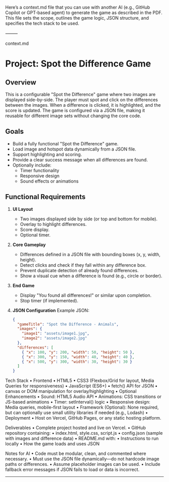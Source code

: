 Here’s a context.md file that you can use with another AI (e.g., GitHub Copilot or GPT-based agent) to generate the game as described in the PDF. This file sets the scope, outlines the game logic, JSON structure, and specifies the tech stack to be used.

⸻

context.md

# Project: Spot the Difference Game

## Overview

This is a configurable "Spot the Difference" game where two images are displayed side-by-side. The player must spot and click on the differences between the images. When a difference is clicked, it is highlighted, and the score is updated. The game is configured via a JSON file, making it reusable for different image sets without changing the core code.

## Goals

- Build a fully functional "Spot the Difference" game.
- Load image and hotspot data dynamically from a JSON file.
- Support highlighting and scoring.
- Provide a clear success message when all differences are found.
- Optionally include:
  - Timer functionality
  - Responsive design
  - Sound effects or animations

## Functional Requirements

1. **UI Layout**
   - Two images displayed side by side (or top and bottom for mobile).
   - Overlay to highlight differences.
   - Score display.
   - Optional timer.

2. **Core Gameplay**
   - Differences defined in a JSON file with bounding boxes (x, y, width, height).
   - Detect clicks and check if they fall within any difference box.
   - Prevent duplicate detection of already found differences.
   - Show a visual cue when a difference is found (e.g., circle or border).

3. **End Game**
   - Display "You found all differences!" or similar upon completion.
   - Stop timer (if implemented).

4. **JSON Configuration**
   Example JSON:
   ```json
   {
     "gameTitle": "Spot the Difference - Animals",
     "images": {
       "image1": "assets/image1.jpg",
       "image2": "assets/image2.jpg"
     },
     "differences": [
       { "x": 100, "y": 200, "width": 50, "height": 50 },
       { "x": 300, "y": 150, "width": 40, "height": 40 },
       { "x": 500, "y": 300, "width": 30, "height": 30 }
     ]
   }

Tech Stack
	•	Frontend
	•	HTML5
	•	CSS3 (Flexbox/Grid for layout, Media Queries for responsiveness)
	•	JavaScript (ES6+)
	•	fetch() API for JSON
	•	canvas or DOM manipulation for overlay/highlighting
	•	Optional Enhancements
	•	Sound: HTML5 Audio API
	•	Animations: CSS transitions or JS-based animations
	•	Timer: setInterval() logic
	•	Responsive design: Media queries, mobile-first layout
	•	Framework (Optional): None required, but can optionally use small utility libraries if needed (e.g., Lodash)
	•	Deployment
	•	Host on Vercel, GitHub Pages, or any static hosting platform.

Deliverables
	•	Complete project hosted and live on Vercel.
	•	GitHub repository containing:
	•	index.html, style.css, script.js
	•	config.json (sample with images and difference data)
	•	README.md with:
	•	Instructions to run locally
	•	How the game loads and uses JSON

Notes for AI
	•	Code must be modular, clean, and commented where necessary.
	•	Must use the JSON file dynamically—do not hardcode image paths or differences.
	•	Assume placeholder images can be used.
	•	Include fallback error messages if JSON fails to load or data is incorrect.

---
